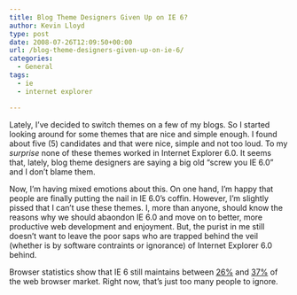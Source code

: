 ```yaml
---
title: Blog Theme Designers Given Up on IE 6?
author: Kevin Lloyd
type: post
date: 2008-07-26T12:09:50+00:00
url: /blog-theme-designers-given-up-on-ie-6/
categories:
  - General
tags:
  - ie
  - internet explorer

---
```

Lately, I&#8217;ve decided to switch themes on a few of my blogs. So I started looking around for some themes that are nice and simple enough. I found about five (5) candidates and that were nice, simple and not too loud. To my _surprise_ none of these themes worked in Internet Explorer 6.0. It seems that, lately, blog theme designers are saying a big old &#8220;screw you IE 6.0&#8221; and I don&#8217;t blame them.

Now, I&#8217;m having mixed emotions about this. On one hand, I&#8217;m happy that people are finally putting the nail in IE 6.0&#8217;s coffin. However, I&#8217;m slightly pissed that I can&#8217;t use these themes. I, more than anyone, should know the reasons why we should abaondon IE 6.0 and move on to better, more productive web development and enjoyment. But, the purist in me still doesn&#8217;t want to leave the poor saps who are trapped behind the veil (whether is by software contraints or ignorance) of Internet Explorer 6.0 behind.

Browser statistics show that IE 6 still maintains between [26%][1] and [37%][2] of the web browser market. Right now, that&#8217;s just too many people to ignore.

 [1]: http://www.w3schools.com/browsers/browsers_stats.asp
 [2]: http://www.thecounter.com/stats/2008/July/browser.php